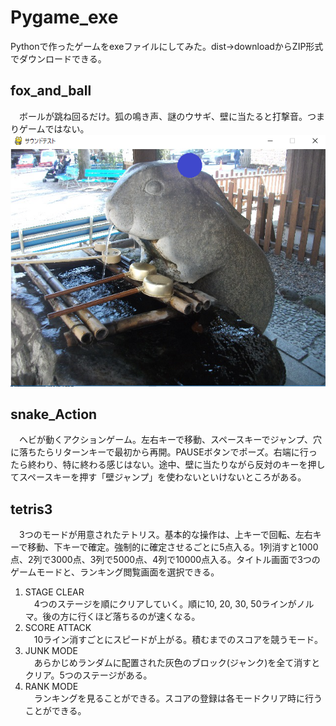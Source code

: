 # Pygame_exe
Pythonで作ったゲームをexeファイルにしてみた。dist→downloadからZIP形式でダウンロードできる。
## fox_and_ball
　ボールが跳ね回るだけ。狐の鳴き声、謎のウサギ、壁に当たると打撃音。つまりゲームではない。  
 ![sampleimage](https://github.com/inaridarkfox4231/Pygame_exe/blob/sample/sampleimages/fox_and_ball.PNG)
## snake_Action
　ヘビが動くアクションゲーム。左右キーで移動、スペースキーでジャンプ、穴に落ちたらリターンキーで最初から再開。PAUSEボタンでポーズ。右端に行ったら終わり、特に終わる感じはない。途中、壁に当たりながら反対のキーを押してスペースキーを押す「壁ジャンプ」を使わないといけないところがある。
## tetris3
　3つのモードが用意されたテトリス。基本的な操作は、上キーで回転、左右キーで移動、下キーで確定。強制的に確定させるごとに5点入る。1列消すと1000点、2列で3000点、3列で5000点、4列で10000点入る。タイトル画面で3つのゲームモードと、ランキング閲覧画面を選択できる。  
1. STAGE CLEAR  
　4つのステージを順にクリアしていく。順に10, 20, 30, 50ラインがノルマ。後の方に行くほど落ちるのが速くなる。  
2. SCORE ATTACK  
　10ライン消すごとにスピードが上がる。積むまでのスコアを競うモード。  
3. JUNK MODE  
　あらかじめランダムに配置された灰色のブロック(ジャンク)を全て消すとクリア。5つのステージがある。  
4. RANK MODE  
　ランキングを見ることができる。スコアの登録は各モードクリア時に行うことができる。
